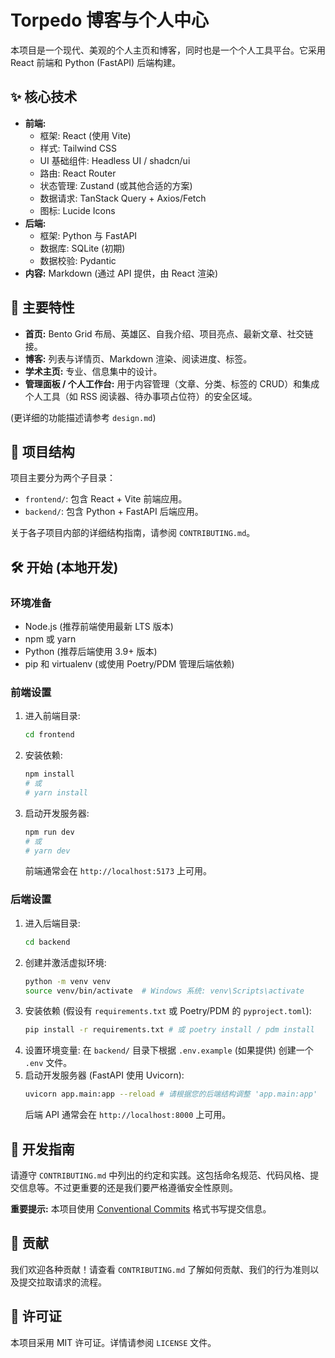# Torpedo 博客与个人中心

本项目是一个现代、美观的个人主页和博客，同时也是一个个人工具平台。它采用 React 前端和 Python (FastAPI) 后端构建。

## ✨ 核心技术

*   **前端:**
    *   框架: React (使用 Vite)
    *   样式: Tailwind CSS
    *   UI 基础组件: Headless UI / shadcn/ui
    *   路由: React Router
    *   状态管理: Zustand (或其他合适的方案)
    *   数据请求: TanStack Query + Axios/Fetch
    *   图标: Lucide Icons
*   **后端:**
    *   框架: Python 与 FastAPI
    *   数据库: SQLite (初期)
    *   数据校验: Pydantic
*   **内容:** Markdown (通过 API 提供，由 React 渲染)

## 🚀 主要特性

*   **首页:** Bento Grid 布局、英雄区、自我介绍、项目亮点、最新文章、社交链接。
*   **博客:** 列表与详情页、Markdown 渲染、阅读进度、标签。
*   **学术主页:** 专业、信息集中的设计。
*   **管理面板 / 个人工作台:** 用于内容管理（文章、分类、标签的 CRUD）和集成个人工具（如 RSS 阅读器、待办事项占位符）的安全区域。

(更详细的功能描述请参考 `design.md`)

## 📂 项目结构

项目主要分为两个子目录：

*   `frontend/`: 包含 React + Vite 前端应用。
*   `backend/`: 包含 Python + FastAPI 后端应用。

关于各子项目内部的详细结构指南，请参阅 `CONTRIBUTING.md`。

## 🛠️ 开始 (本地开发)

### 环境准备

*   Node.js (推荐前端使用最新 LTS 版本)
*   npm 或 yarn
*   Python (推荐后端使用 3.9+ 版本)
*   pip 和 virtualenv (或使用 Poetry/PDM 管理后端依赖)

### 前端设置

1.  进入前端目录:
    ```bash
    cd frontend
    ```
2.  安装依赖:
    ```bash
    npm install
    # 或
    # yarn install
    ```
3.  启动开发服务器:
    ```bash
    npm run dev
    # 或
    # yarn dev
    ```
    前端通常会在 `http://localhost:5173` 上可用。

### 后端设置

1.  进入后端目录:
    ```bash
    cd backend
    ```
2.  创建并激活虚拟环境:
    ```bash
    python -m venv venv
    source venv/bin/activate  # Windows 系统: venv\Scripts\activate
    ```
3.  安装依赖 (假设有 `requirements.txt` 或 Poetry/PDM 的 `pyproject.toml`):
    ```bash
    pip install -r requirements.txt # 或 poetry install / pdm install
    ```
4.  设置环境变量: 在 `backend/` 目录下根据 `.env.example` (如果提供) 创建一个 `.env` 文件。
5.  启动开发服务器 (FastAPI 使用 Uvicorn):
    ```bash
    uvicorn app.main:app --reload # 请根据您的后端结构调整 'app.main:app'
    ```
    后端 API 通常会在 `http://localhost:8000` 上可用。

## 📜 开发指南

请遵守 `CONTRIBUTING.md` 中列出的约定和实践。这包括命名规范、代码风格、提交信息等。不过更重要的还是我们要严格遵循安全性原则。

**重要提示:** 本项目使用 [Conventional Commits](https://www.conventionalcommits.org/) 格式书写提交信息。

## 🤝 贡献

我们欢迎各种贡献！请查看 `CONTRIBUTING.md` 了解如何贡献、我们的行为准则以及提交拉取请求的流程。

## 📝 许可证

本项目采用 MIT 许可证。详情请参阅 `LICENSE` 文件。 